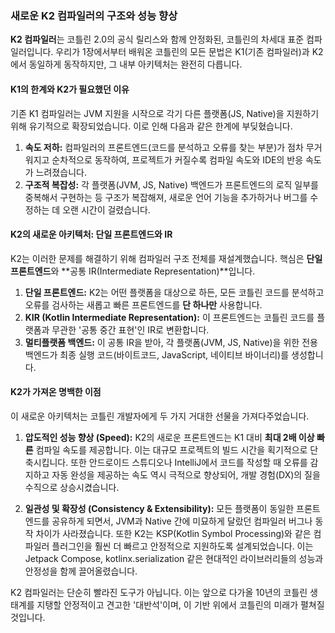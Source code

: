### 새로운 K2 컴파일러의 구조와 성능 향상

**K2 컴파일러**는 코틀린 2.0의 공식 릴리스와 함께 안정화된, 코틀린의 차세대 표준 컴파일러입니다. 우리가 1장에서부터 배워온 코틀린의 모든 문법은 K1(기존 컴파일러)과 K2에서 동일하게 동작하지만, 그 내부 아키텍처는 완전히 다릅니다.

#### K1의 한계와 K2가 필요했던 이유

기존 K1 컴파일러는 JVM 지원을 시작으로 각기 다른 플랫폼(JS, Native)을 지원하기 위해 유기적으로 확장되었습니다. 이로 인해 다음과 같은 한계에 부딪혔습니다.

1.  **속도 저하:** 컴파일러의 프론트엔드(코드를 분석하고 오류를 찾는 부분)가 점차 무거워지고 순차적으로 동작하여, 프로젝트가 커질수록 컴파일 속도와 IDE의 반응 속도가 느려졌습니다.
2.  **구조적 복잡성:** 각 플랫폼(JVM, JS, Native) 백엔드가 프론트엔드의 로직 일부를 중복해서 구현하는 등 구조가 복잡해져, 새로운 언어 기능을 추가하거나 버그를 수정하는 데 오랜 시간이 걸렸습니다.

#### K2의 새로운 아키텍처: 단일 프론트엔드와 IR

K2는 이러한 문제를 해결하기 위해 컴파일러 구조 전체를 재설계했습니다. 핵심은 **단일 프론트엔드**와 **공통 IR(Intermediate Representation)**입니다.



1.  **단일 프론트엔드:** K2는 어떤 플랫폼을 대상으로 하든, 모든 코틀린 코드를 분석하고 오류를 검사하는 새롭고 빠른 프론트엔드를 **단 하나만** 사용합니다.
2.  **KIR (Kotlin Intermediate Representation):** 이 프론트엔드는 코틀린 코드를 플랫폼과 무관한 '공통 중간 표현'인 IR로 변환합니다.
3.  **멀티플랫폼 백엔드:** 이 공통 IR을 받아, 각 플랫폼(JVM, JS, Native)을 위한 전용 백엔드가 최종 실행 코드(바이트코드, JavaScript, 네이티브 바이너리)를 생성합니다.

#### K2가 가져온 명백한 이점

이 새로운 아키텍처는 코틀린 개발자에게 두 가지 거대한 선물을 가져다주었습니다.

1.  **압도적인 성능 향상 (Speed):**
    K2의 새로운 프론트엔드는 K1 대비 **최대 2배 이상 빠른** 컴파일 속도를 제공합니다. 이는 대규모 프로젝트의 빌드 시간을 획기적으로 단축시킵니다. 또한 안드로이드 스튜디오나 IntelliJ에서 코드를 작성할 때 오류를 감지하고 자동 완성을 제공하는 속도 역시 극적으로 향상되어, 개발 경험(DX)의 질을 수직으로 상승시켰습니다.

2.  **일관성 및 확장성 (Consistency & Extensibility):**
    모든 플랫폼이 동일한 프론트엔드를 공유하게 되면서, JVM과 Native 간에 미묘하게 달랐던 컴파일러 버그나 동작 차이가 사라졌습니다. 또한 K2는 KSP(Kotlin Symbol Processing)와 같은 컴파일러 플러그인을 훨씬 더 빠르고 안정적으로 지원하도록 설계되었습니다. 이는 Jetpack Compose, kotlinx.serialization 같은 현대적인 라이브러리들의 성능과 안정성을 함께 끌어올렸습니다.

K2 컴파일러는 단순히 빨라진 도구가 아닙니다. 이는 앞으로 다가올 10년의 코틀린 생태계를 지탱할 안정적이고 견고한 '대반석'이며, 이 기반 위에서 코틀린의 미래가 펼쳐질 것입니다.